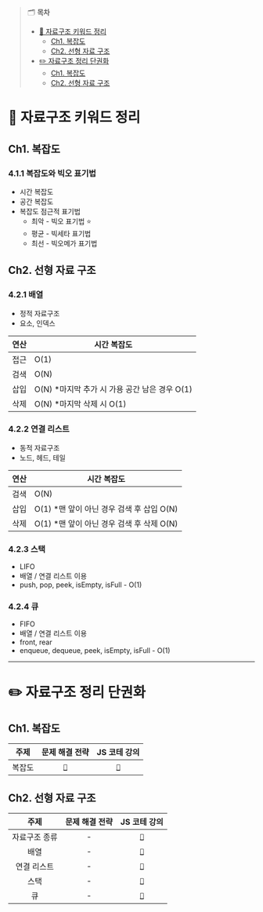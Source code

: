 > 🗂️ **목차**
>
> - [🔑 자료구조 키워드 정리](#-자료구조-키워드-정리)
>   - [Ch1. 복잡도](#ch1-복잡도)
>   - [Ch2. 선형 자료 구조](#ch2-선형-자료-구조)
> - [✏️ 자료구조 정리 단권화](#️-자료구조-정리-단권화)
>   - [Ch1. 복잡도](#ch1-복잡도-1)
>   - [Ch2. 선형 자료 구조](#ch2-선형-자료-구조-1)

# 🔑 자료구조 키워드 정리

## Ch1. 복잡도

### 4.1.1 복잡도와 빅오 표기법

- 시간 복잡도
- 공간 복잡도
- 복잡도 점근적 표기법
  - 최악 - 빅오 표기법 ⭐️
  - 평균 - 빅세타 표기법
  - 최선 - 빅오메가 표기법

## Ch2. 선형 자료 구조

### 4.2.1 배열

- 정적 자료구조
- 요소, 인덱스

| 연산 | 시간 복잡도                                    |
| ---- | ---------------------------------------------- |
| 접근 | O(1)                                           |
| 검색 | O(N)                                           |
| 삽입 | O(N) \*마지막 추가 시 가용 공간 남은 경우 O(1) |
| 삭제 | O(N) \*마지막 삭제 시 O(1)                     |

### 4.2.2 연결 리스트

- 동적 자료구조
- 노드, 헤드, 테일

| 연산 | 시간 복잡도                                |
| ---- | ------------------------------------------ |
| 검색 | O(N)                                       |
| 삽입 | O(1) \*맨 앞이 아닌 경우 검색 후 삽입 O(N) |
| 삭제 | O(1) \*맨 앞이 아닌 경우 검색 후 삭제 O(N) |

### 4.2.3 스택

- LIFO
- 배열 / 연결 리스트 이용
- push, pop, peek, isEmpty, isFull - O(1)

### 4.2.4 큐

- FIFO
- 배열 / 연결 리스트 이용
- front, rear
- enqueue, dequeue, peek, isEmpty, isFull - O(1)

---

# ✏️ 자료구조 정리 단권화

## Ch1. 복잡도

|  주제  |                                                                                                                    문제 해결 전략                                                                                                                     |                                                                                                                                                                                              JS 코테 강의                                                                                                                                                                                              |
| :----: | :---------------------------------------------------------------------------------------------------------------------------------------------------------------------------------------------------------------------------------------------------: | :----------------------------------------------------------------------------------------------------------------------------------------------------------------------------------------------------------------------------------------------------------------------------------------------------------------------------------------------------------------------------------------------------: |
| 복잡도 | [`📗`](https://github.com/pipisebastian/algorithm-study/blob/main/%EA%B9%80%EC%9D%80%EC%A7%80/%EC%A2%85%EB%A7%8C%EB%B6%81/4_%EC%95%8C%EA%B3%A0%EB%A6%AC%EC%A6%98%EC%9D%98%20%EC%8B%9C%EA%B0%84%20%EB%B3%B5%EC%9E%A1%EB%8F%84%20%EB%B6%84%EC%84%9D.md) | [`📙`](https://github.com/pipisebastian/algorithm-study/blob/main/%EA%B9%80%EC%9D%80%EC%A7%80/%EC%BD%94%ED%85%8C%20%EA%B4%91%ED%83%88%20%EB%B0%A9%EC%A7%80%20A%20to%20Z%20%3A%20JS/ch2_%EC%9E%90%EB%A3%8C%EA%B5%AC%EC%A1%B0%20%EC%A2%85%EB%A5%98%2C%20%EC%8B%9C%EA%B0%84%EB%B3%B5%EC%9E%A1%EB%8F%84%2C%20%EC%BD%94%EB%93%9C%ED%8A%B8%EB%A6%AD.md#ch02-2-%EC%8B%9C%EA%B0%84%EB%B3%B5%EC%9E%A1%EB%8F%84) |

## Ch2. 선형 자료 구조

|     주제      | 문제 해결 전략 |                                                                                                                                                                                                       JS 코테 강의                                                                                                                                                                                                        |
| :-----------: | :------------: | :-----------------------------------------------------------------------------------------------------------------------------------------------------------------------------------------------------------------------------------------------------------------------------------------------------------------------------------------------------------------------------------------------------------------------: |
| 자료구조 종류 |       -        | [`📙`](https://github.com/pipisebastian/algorithm-study/blob/main/%EA%B9%80%EC%9D%80%EC%A7%80/%EC%BD%94%ED%85%8C%20%EA%B4%91%ED%83%88%20%EB%B0%A9%EC%A7%80%20A%20to%20Z%20%3A%20JS/ch2_%EC%9E%90%EB%A3%8C%EA%B5%AC%EC%A1%B0%20%EC%A2%85%EB%A5%98%2C%20%EC%8B%9C%EA%B0%84%EB%B3%B5%EC%9E%A1%EB%8F%84%2C%20%EC%BD%94%EB%93%9C%ED%8A%B8%EB%A6%AD.md#ch02-1-%EC%9E%90%EB%A3%8C%EA%B5%AC%EC%A1%B0%EC%9D%98-%EC%A2%85%EB%A5%98) |
|     배열      |       -        |                                                                                                       [`📙`](https://github.com/pipisebastian/algorithm-study/blob/main/%EA%B9%80%EC%9D%80%EC%A7%80/%EC%BD%94%ED%85%8C%20%EA%B4%91%ED%83%88%20%EB%B0%A9%EC%A7%80%20A%20to%20Z%20%3A%20JS/ch3_%EB%B0%B0%EC%97%B4.md)                                                                                                       |
|  연결 리스트  |       -        |                                                                                        [`📙`](https://github.com/pipisebastian/algorithm-study/blob/main/%EA%B9%80%EC%9D%80%EC%A7%80/%EC%BD%94%ED%85%8C%20%EA%B4%91%ED%83%88%20%EB%B0%A9%EC%A7%80%20A%20to%20Z%20%3A%20JS/ch4_%EC%97%B0%EA%B2%B0%20%EB%A6%AC%EC%8A%A4%ED%8A%B8.md)                                                                                        |
|     스택      |       -        |                                                                                                       [`📙`](https://github.com/pipisebastian/algorithm-study/blob/main/%EA%B9%80%EC%9D%80%EC%A7%80/%EC%BD%94%ED%85%8C%20%EA%B4%91%ED%83%88%20%EB%B0%A9%EC%A7%80%20A%20to%20Z%20%3A%20JS/ch5_%EC%8A%A4%ED%83%9D.md)                                                                                                       |
|      큐       |       -        |                                                                                                           [`📙`](https://github.com/pipisebastian/algorithm-study/blob/main/%EA%B9%80%EC%9D%80%EC%A7%80/%EC%BD%94%ED%85%8C%20%EA%B4%91%ED%83%88%20%EB%B0%A9%EC%A7%80%20A%20to%20Z%20%3A%20JS/ch6_%ED%81%90.md)                                                                                                            |
